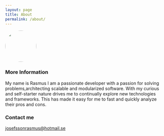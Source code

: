 ```yaml
---
layout: page
title: About
permalink: /about/
---
```


<img src="{{ site.avatar }}" width="100" height="100" style="border-radius: 50%"/>


### More Information

My name is Rasmus I am a passionate developer with a passion for solving problems,architecting scalable and modularized software. With my curious and self-starter nature drives me to continually explore new technologies and frameworks. This has made it easy for me to fast and quickly analyze their pros and cons.

### Contact me

[josefssonrasmus@hotmail.se](mailto:josefssonrasmus@hotmail.se)